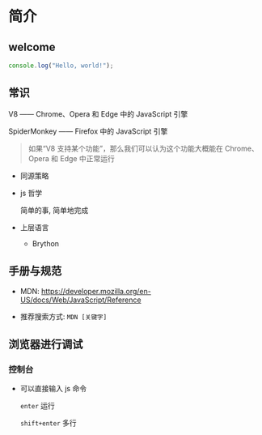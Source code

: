 # 简介

## welcome

<div
  data-runkit
  data-runkit-evaluate-on-load="true"
  data-runkit-gutter-style="none"
  data-runkit-node-version="18"
>

```javascript
console.log("Hello, world!");
```

</div>

## 常识

V8 —— Chrome、Opera 和 Edge 中的 JavaScript 引擎

SpiderMonkey —— Firefox 中的 JavaScript 引擎

> 如果“V8 支持某个功能”，那么我们可以认为这个功能大概能在 Chrome、Opera 和 Edge 中正常运行

- 同源策略

- js 哲学

  简单的事, 简单地完成

- 上层语言

  - Brython

## 手册与规范

- MDN: https://developer.mozilla.org/en-US/docs/Web/JavaScript/Reference

- 推荐搜索方式: `MDN [关键字]`

## 浏览器进行调试

### 控制台

- 可以直接输入 js 命令

  `enter` 运行

  `shift+enter` 多行
